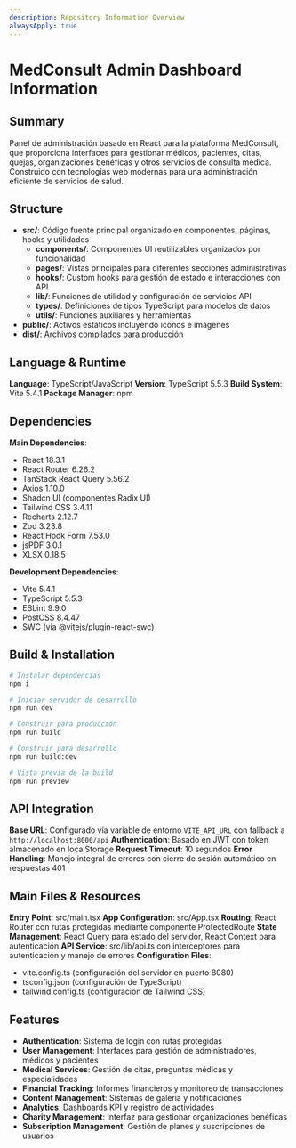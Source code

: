 ```yaml
---
description: Repository Information Overview
alwaysApply: true
---
```


# MedConsult Admin Dashboard Information

## Summary
Panel de administración basado en React para la plataforma MedConsult, que proporciona interfaces para gestionar médicos, pacientes, citas, quejas, organizaciones benéficas y otros servicios de consulta médica. Construido con tecnologías web modernas para una administración eficiente de servicios de salud.

## Structure
- **src/**: Código fuente principal organizado en componentes, páginas, hooks y utilidades
  - **components/**: Componentes UI reutilizables organizados por funcionalidad
  - **pages/**: Vistas principales para diferentes secciones administrativas
  - **hooks/**: Custom hooks para gestión de estado e interacciones con API
  - **lib/**: Funciones de utilidad y configuración de servicios API
  - **types/**: Definiciones de tipos TypeScript para modelos de datos
  - **utils/**: Funciones auxiliares y herramientas
- **public/**: Activos estáticos incluyendo iconos e imágenes
- **dist/**: Archivos compilados para producción

## Language & Runtime
**Language**: TypeScript/JavaScript
**Version**: TypeScript 5.5.3
**Build System**: Vite 5.4.1
**Package Manager**: npm

## Dependencies
**Main Dependencies**:
- React 18.3.1
- React Router 6.26.2
- TanStack React Query 5.56.2
- Axios 1.10.0
- Shadcn UI (componentes Radix UI)
- Tailwind CSS 3.4.11
- Recharts 2.12.7
- Zod 3.23.8
- React Hook Form 7.53.0
- jsPDF 3.0.1
- XLSX 0.18.5

**Development Dependencies**:
- Vite 5.4.1
- TypeScript 5.5.3
- ESLint 9.9.0
- PostCSS 8.4.47
- SWC (via @vitejs/plugin-react-swc)

## Build & Installation
```bash
# Instalar dependencias
npm i

# Iniciar servidor de desarrollo
npm run dev

# Construir para producción
npm run build

# Construir para desarrollo
npm run build:dev

# Vista previa de la build
npm run preview
```

## API Integration
**Base URL**: Configurado vía variable de entorno `VITE_API_URL` con fallback a `http://localhost:8000/api`
**Authentication**: Basado en JWT con token almacenado en localStorage
**Request Timeout**: 10 segundos
**Error Handling**: Manejo integral de errores con cierre de sesión automático en respuestas 401

## Main Files & Resources
**Entry Point**: src/main.tsx
**App Configuration**: src/App.tsx
**Routing**: React Router con rutas protegidas mediante componente ProtectedRoute
**State Management**: React Query para estado del servidor, React Context para autenticación
**API Service**: src/lib/api.ts con interceptores para autenticación y manejo de errores
**Configuration Files**:
- vite.config.ts (configuración del servidor en puerto 8080)
- tsconfig.json (configuración de TypeScript)
- tailwind.config.ts (configuración de Tailwind CSS)

## Features
- **Authentication**: Sistema de login con rutas protegidas
- **User Management**: Interfaces para gestión de administradores, médicos y pacientes
- **Medical Services**: Gestión de citas, preguntas médicas y especialidades
- **Financial Tracking**: Informes financieros y monitoreo de transacciones
- **Content Management**: Sistemas de galería y notificaciones
- **Analytics**: Dashboards KPI y registro de actividades
- **Charity Management**: Interfaz para gestionar organizaciones benéficas
- **Subscription Management**: Gestión de planes y suscripciones de usuarios